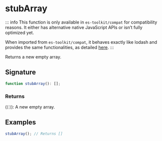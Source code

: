 # stubArray

::: info
This function is only available in `es-toolkit/compat` for compatibility reasons. It either has alternative native JavaScript APIs or isn’t fully optimized yet.

When imported from `es-toolkit/compat`, it behaves exactly like lodash and provides the same functionalities, as detailed [here](../../../compatibility.md).
:::

Returns a new empty array.

## Signature

```typescript
function stubArray(): [];
```

### Returns

(`[]`): A new empty array.

## Examples

```typescript
stubArray(); // Returns []
```
